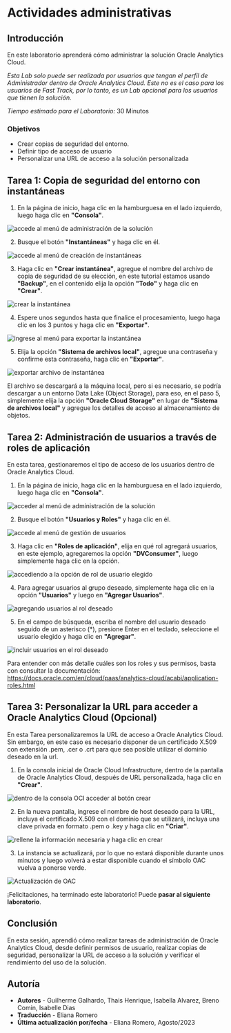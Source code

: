 # Actividades administrativas

## Introducción

En este laboratorio aprenderá cómo administrar la solución Oracle Analytics Cloud.

*Esta Lab solo puede ser realizada por usuarios que tengan el perfil de Administrador dentro de Oracle Analytics Cloud. Este no es el caso para los usuarios de Fast Track, por lo tanto, es un Lab opcional para los usuarios que tienen la solución.*

*Tiempo estimado para el Laboratorio:* 30 Minutos

### Objetivos

* Crear copias de seguridad del entorno.
* Definir tipo de acceso de usuario
* Personalizar una URL de acceso a la solución personalizada

## Tarea 1: Copia de seguridad del entorno con instantáneas

1. En la página de inicio, haga clic en la hamburguesa en el lado izquierdo, luego haga clic en **"Consola"**.

![accede al menú de administración de la solución](./images/1-acesso_snapshot.png)

2. Busque el botón **"Instantáneas"** y haga clic en él.

![accede al menú de creación de instantáneas](./images/2-botao_snapshot.png)

3. Haga clic en **"Crear instantánea"**, agregue el nombre del archivo de copia de seguridad de su elección, en este tutorial estamos usando **"Backup"**, en el contenido elija la opción **"Todo"** y haga clic en **"Crear"**.

![crear la instantánea](./images/3-criacao_snapshot.png)

4. Espere unos segundos hasta que finalice el procesamiento, luego haga clic en los 3 puntos y haga clic en **"Exportar"**.

![ingrese al menú para exportar la instantánea](./images/4-menu_export_snapshot.png)

5. Elija la opción **"Sistema de archivos local"**, agregue una contraseña y confirme esta contraseña, haga clic en **"Exportar"**.

![exportar archivo de instantánea](./images/5-save_snapshot.png)

El archivo se descargará a la máquina local, pero si es necesario, se podría descargar a un entorno Data Lake (Object Storage), para eso, en el paso 5, simplemente elija la opción **"Oracle Cloud Storage"** en lugar de **"Sistema de archivos local"** y agregue los detalles de acceso al almacenamiento de objetos.

## Tarea 2: Administración de usuarios a través de roles de aplicación

En esta tarea, gestionaremos el tipo de acceso de los usuarios dentro de Oracle Analytics Cloud.

1. En la página de inicio, haga clic en la hamburguesa en el lado izquierdo, luego haga clic en **"Consola"**.

![acceder al menú de administración de la solución](./images/1-acesso_snapshot.png)

2. Busque el botón **"Usuarios y Roles"** y haga clic en él.

![accede al menú de gestión de usuarios](./images/7-acesso_usersroles.png)

3. Haga clic en **"Roles de aplicación"**, elija en qué rol agregará usuarios, en este ejemplo, agregaremos la opción **"DVConsumer"**, luego simplemente haga clic en la opción.

![accediendo a la opción de rol de usuario elegido](./images/8-escolha_role.png)

4. Para agregar usuarios al grupo deseado, simplemente haga clic en la opción **"Usuarios"** y luego en **"Agregar Usuarios"**.

![agregando usuarios al rol deseado](./images/9-adcionar_usuario.png)

5. En el campo de búsqueda, escriba el nombre del usuario deseado seguido de un asterisco (*), presione Enter en el teclado, seleccione el usuario elegido y haga clic en **"Agregar"**.

![incluir usuarios en el rol deseado](./images/10-selecionar_usuario.png)

Para entender con más detalle cuáles son los roles y sus permisos, basta con consultar la documentación: https://docs.oracle.com/en/cloud/paas/analytics-cloud/acabi/application-roles.html

## Tarea 3: Personalizar la URL para acceder a Oracle Analytics Cloud (Opcional)

En esta Tarea personalizaremos la URL de acceso a Oracle Analytics Cloud. Sin embargo, en este caso es necesario disponer de un certificado X.509 con extensión .pem, .cer o .crt para que sea posible utilizar el dominio deseado en la url.

1. En la consola inicial de Oracle Cloud Infrastructure, dentro de la pantalla de Oracle Analytics Cloud, después de URL personalizada, haga clic en **"Crear"**.

![dentro de la consola OCI acceder al botón crear](./images/11-criar_urlpersonalizado.png)

2. En la nueva pantalla, ingrese el nombre de host deseado para la URL, incluya el certificado X.509 con el dominio que se utilizará, incluya una clave privada en formato .pem o .key y haga clic en **"Criar"**.

![rellene la información necesaria y haga clic en crear](./images/12-inclusao_informacoescertificado.png)

3. La instancia se actualizará, por lo que no estará disponible durante unos minutos y luego volverá a estar disponible cuando el símbolo OAC vuelva a ponerse verde.

![Actualización de OAC](./images/13-oac_availability.png)

¡Felicitaciones, ha terminado este laboratorio!
Puede **pasar al siguiente laboratorio**.

## Conclusión

En esta sesión, aprendió cómo realizar tareas de administración de Oracle Analytics Cloud, desde definir permisos de usuario, realizar copias de seguridad, personalizar la URL de acceso a la solución y verificar el rendimiento del uso de la solución.

## Autoría

- **Autores** - Guilherme Galhardo, Thais Henrique, Isabella Alvarez, Breno Comin, Isabelle Dias
- **Traducción** - Eliana Romero 
- **Última actualización por/fecha** - Eliana Romero, Agosto/2023